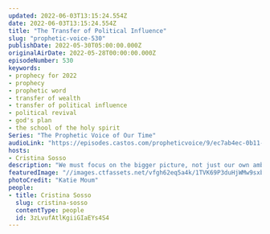 ```yaml
---
updated: 2022-06-03T13:15:24.554Z
date: 2022-06-03T13:15:24.554Z
title: "The Transfer of Political Influence"
slug: "prophetic-voice-530"
publishDate: 2022-05-30T05:00:00.000Z
originalAirDate: 2022-05-28T00:00:00.000Z
episodeNumber: 530
keywords:
- prophecy for 2022
- prophecy
- prophetic word
- transfer of wealth
- transfer of political influence
- political revival
- god's plan
- the school of the holy spirit
Series: "The Prophetic Voice of Our Time"
audioLink: "https://episodes.castos.com/propheticvoice/9/ec7ab4ec-0b11-4df5-91fc-f5c458b84c45/05-28-29-22-The-Prophetic-Voice-of-Our-Time-mixdown-.mp3"
hosts:
- Cristina Sosso
description: "We must focus on the bigger picture, not just our own ambitions; we must go after God's plan and purpose for this country. Everything we do-- our vision, our purpose, how we execute things-- must come from Him, because we cannot process or achieve it with our own understanding. As long as we focus on Him and His people, the transfer of political influence to the Body of Christ will coincide with the transfer of wealth. We must be faithful now, and let the Holy Spirit teach us. Exciting things are ahead!"
featuredImage: "//images.ctfassets.net/vfgh62eq5a4k/1TVK69P3duHjWMw9sxbnB/9319270fdb972a5575de8e3230691910/katie-moum-o0kbc907i20-unsplash__1_.jpg"
photoCredit: "Katie Moum"
people:
- title: Cristina Sosso
  slug: cristina-sosso
  contentType: people
  id: 3zLvufAtlKgiiGIaEYs4S4
---
```

